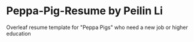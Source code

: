 # Peppa-Pig-Resume by Peilin Li 

Overleaf resume template for "Peppa Pigs" who need a new job or higher education 
